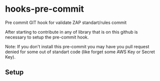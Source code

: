 # hooks-pre-commit
Pre commit GIT hook for validate ZAP standart/rules commit

After starting to contribute in any of library that is on this github is necessary to setup the pre-commit hook.

Note: If you don't install this pre-commit you may have you pull request denied for some out of standart code (like forget some AWS Key or Secret Key).

## Setup